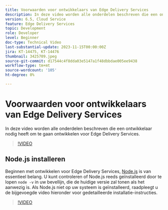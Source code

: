 ```yaml
---
title: Voorwaarden voor ontwikkelaars van Edge Delivery Services
description: In deze video worden alle onderdelen beschreven die een ontwikkelaar nodig heeft om te gaan ontwikkelen voor Edge Delivery Services.
version: 6.5, Cloud Service
feature: Edge Delivery Services
topic: Development
role: Developer
level: Beginner
doc-type: Technical Video
last-substantial-update: 2023-11-15T00:00:00Z
jira: KT-14475, KT-14476
thumbnail: 3425709.jpeg
source-git-commit: d17544c4f8dda03e5147a1f48dbbdae005ee9438
workflow-type: tm+mt
source-wordcount: '105'
ht-degree: 0%

---
```



# Voorwaarden voor ontwikkelaars van Edge Delivery Services

In deze video worden alle onderdelen beschreven die een ontwikkelaar nodig heeft om te gaan ontwikkelen voor Edge Delivery Services.

>[!VIDEO](https://video.tv.adobe.com/v/3425709/?learn=on)

## Node.js installeren

Beginnen met ontwikkelen voor Edge Delivery Services, [Node.js](https://nodejs.org) is van essentieel belang. U kunt controleren of Node.js reeds geïnstalleerd door te lopen `node -v` in uw bevellijn, die de huidige versie zal tonen als het aanwezig is. Als Node.js niet op uw systeem is geïnstalleerd, raadpleegt u de bijgevoegde video hieronder voor gedetailleerde installatie-instructies.

>[!VIDEO](https://video.tv.adobe.com/v/3425710/?learn=on)
